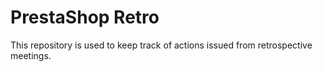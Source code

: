 # PrestaShop Retro

This repository is used to keep track of actions issued from retrospective meetings.

